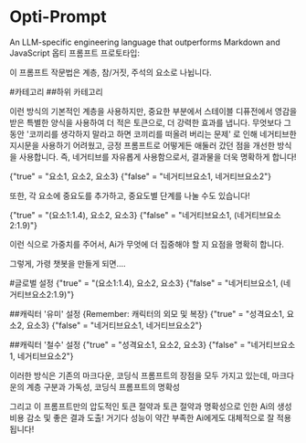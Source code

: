 # Opti-Prompt
An LLM-specific engineering language that outperforms Markdown and JavaScript
옵티 프롬프트 프로토타입:

이 프롬프트 작문법은 계층, 참/거짓, 주석의 요소로 나뉩니다.

#카테고리
##하위 카테고리

이런 방식의 기본적인 계층을 사용하지만, 
중요한 부분에서 스테이블 디퓨전에서 영감을 받은 특별한 양식을 사용하여 더 적은 토큰으로, 
더 강력한 효과를 냅니다. 
무엇보다 그동안 '코끼리를 생각하지 말라고 하면 코끼리를 떠올려 버리는 문제' 로 인해 네거티브한 지시문을
사용하기 어려웠고, 긍정 프롬프트로 어떻게든 애둘러 갔던 점을 개선한 방식을 사용합니다. 
즉, 네거티브를 자유롭게 사용함으로서, 결과물을 더욱 명확하게 합니다!

{"true" = "요소1, 요소2, 요소3}
{"false" = "네거티브요소1, 네거티브요소2"}

또한, 각 요소에 중요도를 추가하고, 중요도별 단계를 나눌 수도 있습니다!

{"true" = "(요소1:1.4), 요소2, 요소3}
{"false" = "네거티브요소1, (네거티브요소2:1.9)"}

이런 식으로 가중치를 주어서, Ai가 무엇에 더 집중해야 할 지 요점을 명확히 합니다.

그렇게, 가령 챗봇을 만들게 되면....

#글로벌 설정
{"true" = "(요소1:1.4), 요소2, 요소3}
{"false" = "네거티브요소1, (네거티브요소2:1.9)"}

##캐릭터 '유미' 설정
{Remember: 캐릭터의 외모 및 복장}
{"true" = "성격요소1, 요소2, 요소3}
{"false" = "네거티브요소1, 네거티브요소2"}

##캐릭터 '철수' 설정
{"true" = "성격요소1, 요소2, 요소3}
{"false" = "네거티브요소1, 네거티브요소2"}


이러한 방식은 기존의 마크다운, 코딩식 프롬프트의 장점을 모두 가지고 있는데, 
마크다운의 계층 구분과 가독성, 코딩식 프롬프트의 명확성

그리고 이 프롬프트만의 압도적인 토큰 절약과 토큰 절약과 명확성으로 인한 Ai의 생성 비용 감소 및
좋은 결과 도출! 거기다 성능이 약간 부족한 Ai에게도 대체적으로 잘 적용됩니다!
